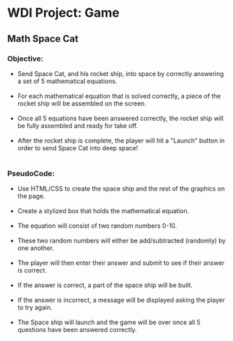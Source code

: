 # WDI Project: Game

## Math Space Cat

### Objective:
- Send Space Cat, and his rocket ship, into space by correctly answering a set of 5 mathematical equations.<br><br>
- For each mathematical equation that is solved correctly, a piece of the rocket ship will be assembled on the screen.<br><br>
- Once all 5 equations have been answered correctly, the rocket ship will be fully assembled and ready for take off.<br><br>
- After the rocket ship is complete, the player will hit a "Launch" button in order to send Space Cat into deep space!<br><br>

### PseudoCode:
- Use HTML/CSS to create the space ship and the rest of the graphics on the page.<br><br>
- Create a stylized box that holds the mathematical equation.<br><br>
 - The equation will consist of two random numbers 0-10.<br><br>
 - These two random numbers will either be add/subtracted (randomly) by one another.<br><br>
 - The player will then enter their answer and submit to see if their answer is correct.<br><br>
 - If the answer is correct, a part of the space ship will be built.<br><br>
 - If the answer is incorrect, a message will be displayed asking the player to try again.<br><br>
- The Space ship will launch and the game will be over once all 5 questions have been answered correctly.
